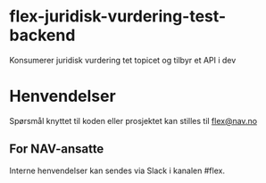 # flex-juridisk-vurdering-test-backend

Konsumerer juridisk vurdering tet topicet og tilbyr et API i dev

# Henvendelser


Spørsmål knyttet til koden eller prosjektet kan stilles til flex@nav.no

## For NAV-ansatte

Interne henvendelser kan sendes via Slack i kanalen #flex.
